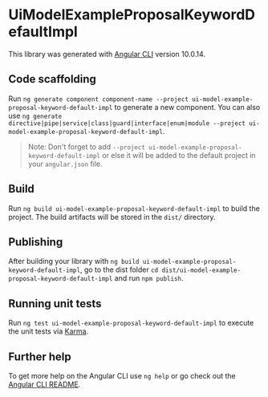 # UiModelExampleProposalKeywordDefaultImpl

This library was generated with [Angular CLI](https://github.com/angular/angular-cli) version 10.0.14.

## Code scaffolding

Run `ng generate component component-name --project ui-model-example-proposal-keyword-default-impl` to generate a new component. You can also use `ng generate directive|pipe|service|class|guard|interface|enum|module --project ui-model-example-proposal-keyword-default-impl`.
> Note: Don't forget to add `--project ui-model-example-proposal-keyword-default-impl` or else it will be added to the default project in your `angular.json` file. 

## Build

Run `ng build ui-model-example-proposal-keyword-default-impl` to build the project. The build artifacts will be stored in the `dist/` directory.

## Publishing

After building your library with `ng build ui-model-example-proposal-keyword-default-impl`, go to the dist folder `cd dist/ui-model-example-proposal-keyword-default-impl` and run `npm publish`.

## Running unit tests

Run `ng test ui-model-example-proposal-keyword-default-impl` to execute the unit tests via [Karma](https://karma-runner.github.io).

## Further help

To get more help on the Angular CLI use `ng help` or go check out the [Angular CLI README](https://github.com/angular/angular-cli/blob/master/README.md).
